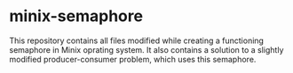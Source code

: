 # minix-semaphore
This repository contains all files modified while creating a functioning semaphore in Minix oprating system. It also contains a solution to a slightly modified producer-consumer problem, which uses this semaphore.
